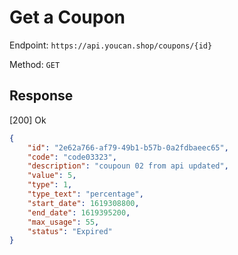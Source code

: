 # Get a Coupon

Endpoint: `https://api.youcan.shop/coupons/{id}` 

Method: `GET`

## Response

[200] Ok

```json
{
    "id": "2e62a766-af79-49b1-b57b-0a2fdbaeec65",
    "code": "code03323",
    "description": "coupoun 02 from api updated",
    "value": 5,
    "type": 1,
    "type_text": "percentage",
    "start_date": 1619308800,
    "end_date": 1619395200,
    "max_usage": 55,
    "status": "Expired"
}
```
